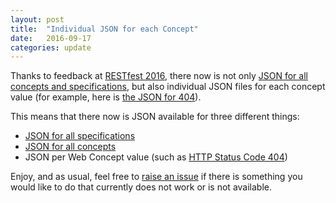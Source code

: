 ```yaml
---
layout: post
title:  "Individual JSON for each Concept"
date:   2016-09-17
categories: update
---
```


Thanks to feedback at [RESTfest 2016](https://2016.restfest.org/us/), there now is not only [JSON for all concepts and specifications](/update/2016/09/04/json-specs.html), but also individual JSON files for each concept value (for example, here is [the JSON for 404](/concepts/http-status-code/404.json)).

This means that there now is JSON available for three different things:

* [JSON for all specifications](/specs/specs.json)
* [JSON for all concepts](/concepts/concepts.json)
* JSON per Web Concept value (such as [HTTP Status Code 404](/concepts/http-status-code/404.json))

Enjoy, and as usual, feel free to [raise an issue](https://github.com/dret/webconcepts/issues) if there is something you would like to do that currently does not work or is not available.
